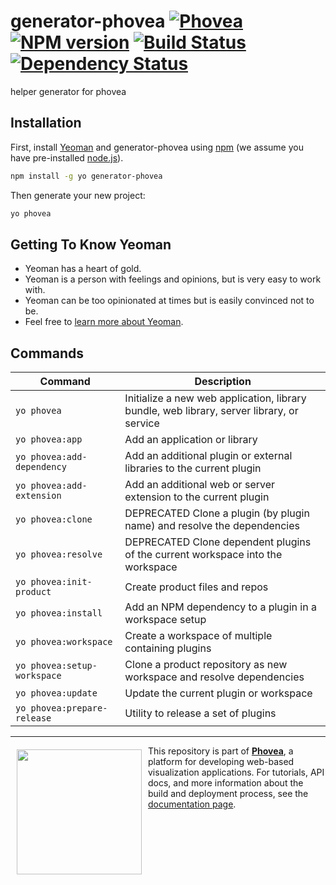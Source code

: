 # generator-phovea [![Phovea][phovea-image]][phovea-url] [![NPM version][npm-image]][npm-url] [![Build Status][travis-image]][travis-url] [![Dependency Status][daviddm-image]][daviddm-url]

helper generator for phovea

## Installation

First, install [Yeoman](http://yeoman.io) and generator-phovea using [npm](https://www.npmjs.com/) (we assume you have pre-installed [node.js](https://nodejs.org/)).

```bash
npm install -g yo generator-phovea
```

Then generate your new project:

```bash
yo phovea
```

## Getting To Know Yeoman

 * Yeoman has a heart of gold.
 * Yeoman is a person with feelings and opinions, but is very easy to work with.
 * Yeoman can be too opinionated at times but is easily convinced not to be.
 * Feel free to [learn more about Yeoman](http://yeoman.io/).

## Commands

| Command                    | Description  |
|----------------------------|--------------|
| `yo phovea`                | Initialize a new web application, library bundle, web library, server library, or service |
| `yo phovea:app`            | Add an application or library |
| `yo phovea:add-dependency` | Add an additional plugin or external libraries to the current plugin |
| `yo phovea:add-extension`  | Add an additional web or server extension to the current plugin |
| `yo phovea:clone`          | DEPRECATED Clone a plugin (by plugin name) and resolve the dependencies |
| `yo phovea:resolve`        | DEPRECATED Clone dependent plugins of the current workspace into the workspace |
| `yo phovea:init-product`   | Create product files and repos |
| `yo phovea:install`        | Add an NPM dependency to a plugin in a workspace setup |
| `yo phovea:workspace`      | Create a workspace of multiple containing plugins |
| `yo phovea:setup-workspace` | Clone a product repository as new workspace and resolve dependencies |
| `yo phovea:update`         | Update the current plugin or workspace |
| `yo phovea:prepare-release` | Utility to release a set of plugins  |


***

<a href="https://caleydo.org"><img src="http://caleydo.org/assets/images/logos/caleydo.svg" align="left" width="200px" hspace="10" vspace="6"></a>
This repository is part of **[Phovea](http://phovea.caleydo.org/)**, a platform for developing web-based visualization applications. For tutorials, API docs, and more information about the build and deployment process, see the [documentation page](http://caleydo.org/documentation/).


[phovea-image]: https://img.shields.io/badge/Phovea-DevTools-lightgrey.svg
[phovea-url]: https://phovea.caleydo.org
[npm-image]: https://badge.fury.io/js/generator-phovea.svg
[npm-url]: https://npmjs.org/package/generator-phovea
[travis-image]: https://travis-ci.org/phovea/generator-phovea.svg?branch=master
[travis-url]: https://travis-ci.org/phovea/generator-phovea
[daviddm-image]: https://david-dm.org/phovea/generator-phovea.svg?theme=shields.io
[daviddm-url]: https://david-dm.org/phovea/generator-phovea
